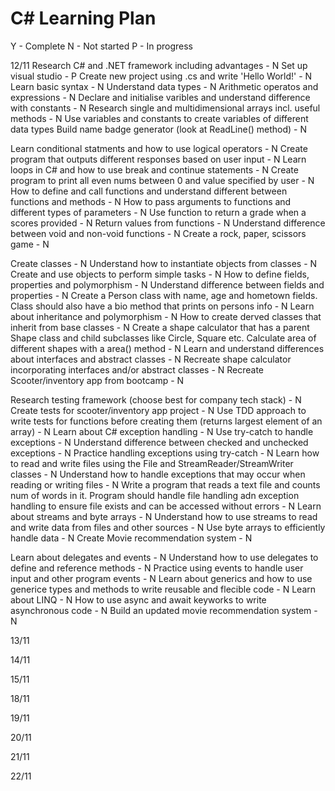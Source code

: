 # C# Learning Plan
Y - Complete
N - Not started
P - In progress

12/11
Research C# and .NET framework including advantages - N
Set up visual studio - P
Create new project using .cs and write 'Hello World!' - N
Learn basic syntax - N
Understand data types - N
Arithmetic operatos and expressions - N
Declare and initialise varibles and understand difference with constants - N
Research single and multidimensional arrays incl. useful methods - N
Use variables and constants to create variables of different data types
Build name badge generator (look at ReadLine() method) - N

Learn conditional statments and how to use logical operators - N
Create program that outputs different responses based on user input - N
Learn loops in C# and how to use break and continue statements - N
Create program to print all even nums between 0 and value specified by user - N
How to define and call functions and understand different between functions and methods - N
How to pass arguments to functions and different types of parameters - N
Use function to return a grade when a scores provided - N
Return values from functions - N
Understand difference between void and non-void functions - N
Create a rock, paper, scissors game - N

Create classes - N
Understand how to instantiate objects from classes - N
Create and use objects to perform simple tasks - N
How to define fields, properties and polymorphism - N
Understand difference between fields and properties - N
Create a Person class with name, age and hometown fields. Class should also have a bio method that prints on persons info - N
Learn about inheritance and polymorphism - N
How to create derved classes that inherit from base classes - N
Create a shape calculator that has a parent Shape class and child subclasses like Circle, Square etc. Calculate area of different shapes with a area() method - N
Learn and understand differences about interfaces and abstract classes - N
Recreate shape calculator incorporating interfaces and/or abstract classes - N
Recreate Scooter/inventory app from bootcamp - N

Research testing framework (choose best for company tech stack) - N
Create tests for scooter/inventory app project - N
Use TDD approach to write tests for functions before creating them (returns largest element of an array) - N
Learn about C# exception handling - N
Use try-catch to handle exceptions - N
Understand difference between checked and unchecked exceptions - N
Practice handling exceptions using try-catch - N
Learn how to read and write files using the File and StreamReader/StreamWriter classes - N
Understand how to handle exceptions that may occur when reading or writing files - N
Write a program that reads a text file and counts num of words in it. Program should handle file handling adn exception handling to ensure file exists and can be accessed without errors - N
Learn about streams and byte arrays - N
Understand how to use streams to read and write data from files and other sources - N
Use byte arrays to efficiently handle data - N
Create Movie recommendation system - N

Learn about delegates and events - N
Understand how to use delegates to define and reference methods - N
Practice using events to handle user input and other program events - N
Learn about generics and how to use generice types and methods to write reusable and flecible code - N
Learn about LINQ - N
How to use async and await keyworks to write asynchronous code - N
Build an updated movie recommendation system - N





13/11

14/11

15/11

18/11

19/11

20/11

21/11

22/11
